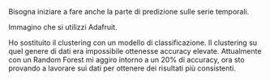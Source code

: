 Bisogna iniziare a fare anche la parte di predizione sulle serie temporali.

Immagino che si utilizzi Adafruit. 

Ho sostituito il clustering con un modello di classificazione. Il clustering su quel genere di dati era impossibile ottenesse accuracy elevate. Attualmente con un Random Forest mi aggiro intorno a un 20% di accuracy, ora sto provando a lavorare sui dati per ottenere dei risultati più consistenti. 
